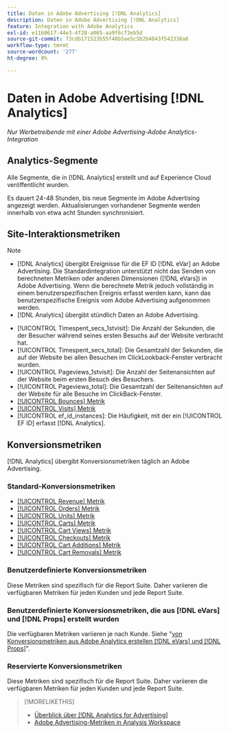 ```yaml
---
title: Daten in Adobe Advertising [!DNL Analytics]
description: Daten in Adobe Advertising [!DNL Analytics]
feature: Integration with Adobe Analytics
exl-id: e11b0617-44e3-4f28-a065-aa9f6cf3eb5d
source-git-commit: 73cdb171523b55f48b5ae5c5b2b4843f542336a6
workflow-type: tm+mt
source-wordcount: '277'
ht-degree: 0%

---
```


# Daten in Adobe Advertising [!DNL Analytics]

*Nur Werbetreibende mit einer Adobe Advertising-Adobe Analytics-Integration*

## Analytics-Segmente

Alle Segmente, die in [!DNL Analytics] erstellt und auf Experience Cloud veröffentlicht wurden.

Es dauert 24-48 Stunden, bis neue Segmente im Adobe Advertising angezeigt werden. Aktualisierungen vorhandener Segmente werden innerhalb von etwa acht Stunden synchronisiert.

<!-- I added "metric" to some of the links below, even though it looks redundant, because of syntax limitations: If you use [!DNL] or [!UICONTROL] as the sole text of a link (such as [[!UICONTROL Revenue]], the tag is included in the link text (such as "[!UICONTROL Revenue]") when it's published. -->

## Site-Interaktionsmetriken

>[!NOTE]
>
>* [!DNL Analytics] übergibt Ereignisse für die EF ID [!DNL eVar] an Adobe Advertising.  Die Standardintegration unterstützt nicht das Senden von berechneten Metriken oder anderen Dimensionen ([!DNL eVars]) in Adobe Advertising. Wenn die berechnete Metrik jedoch vollständig in einem benutzerspezifischen Ereignis erfasst werden kann, kann das benutzerspezifische Ereignis vom Adobe Advertising aufgenommen werden.
>* [!DNL Analytics] übergibt stündlich Daten an Adobe Advertising.

* [!UICONTROL Timespent_secs_1stvisit]: Die Anzahl der Sekunden, die der Besucher während seines ersten Besuchs auf der Website verbracht hat.
* [!UICONTROL Timespent_secs_total]: Die Gesamtzahl der Sekunden, die auf der Website bei allen Besuchen im ClickLookback-Fenster verbracht wurden.
* [!UICONTROL Pageviews_1stvisit]: Die Anzahl der Seitenansichten auf der Website beim ersten Besuch des Besuchers.
* [!UICONTROL Pageviews_total]: Die Gesamtzahl der Seitenansichten auf der Website für alle Besuche im ClickBack-Fenster.
* [[!UICONTROL Bounces] Metrik](https://experienceleague.adobe.com/docs/analytics/components/metrics/bounces.html?lang=de)
* [[!UICONTROL Visits] Metrik](https://experienceleague.adobe.com/docs/analytics/components/metrics/visits.html?lang=de)
* [!UICONTROL ef_id_instances]: Die Häufigkeit, mit der ein [!UICONTROL EF ID] erfasst [!DNL Analytics].

## Konversionsmetriken

[!DNL Analytics] übergibt Konversionsmetriken täglich an Adobe Advertising.

### Standard-Konversionsmetriken

* [[!UICONTROL Revenue] Metrik](https://experienceleague.adobe.com/docs/analytics/components/metrics/revenue.html?lang=de)
* [[!UICONTROL Orders] Metrik](https://experienceleague.adobe.com/docs/analytics/components/metrics/orders.html?lang=de)
* [[!UICONTROL Units] Metrik](https://experienceleague.adobe.com/docs/analytics/components/metrics/units.html?lang=de)
* [[!UICONTROL Carts] Metrik](https://experienceleague.adobe.com/docs/analytics/components/metrics/carts.html?lang=de)
* [[!UICONTROL Cart Views] Metrik](https://experienceleague.adobe.com/docs/analytics/components/metrics/cart-views.html?lang=de)
* [[!UICONTROL Checkouts] Metrik](https://experienceleague.adobe.com/docs/analytics/components/metrics/checkouts.html?lang=de)
* [[!UICONTROL Cart Additions] Metrik](https://experienceleague.adobe.com/docs/analytics/components/metrics/cart-additions.html?lang=de)
* [[!UICONTROL Cart Removals] Metrik](https://experienceleague.adobe.com/docs/analytics/components/metrics/cart-removals.html?lang=de)

### Benutzerdefinierte Konversionsmetriken

Diese Metriken sind spezifisch für die Report Suite. Daher variieren die verfügbaren Metriken für jeden Kunden und jede Report Suite.

### Benutzerdefinierte Konversionsmetriken, die aus [!DNL eVars] und [!DNL Props] erstellt wurden

Die verfügbaren Metriken variieren je nach Kunde. Siehe &quot;[&#x200B; von Konversionsmetriken aus Adobe Analytics erstellen [!DNL eVars] und [!DNL Props]](/help/integrations/analytics/conversion-metrics-from-evars.md)&quot;.

### Reservierte Konversionsmetriken

Diese Metriken sind spezifisch für die Report Suite. Daher variieren die verfügbaren Metriken für jeden Kunden und jede Report Suite.

>[!MORELIKETHIS]
>
>* [Überblick über [!DNL Analytics for Advertising]](overview.md)
>* [Adobe Advertising-Metriken in Analysis Workspace](/help/integrations/analytics/advertising-metrics-in-analytics.md)
